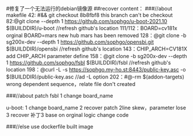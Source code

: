 #修复了一个无法运行的debian镜像源
##recover content：
###//about makefile
42: #&& git checkout 8b8fbf8 this branch can't be checkout
82:@git clone --depth 1 https://github.com/sophgo/u-boot-2021.10 $(BUILDDIR)/u-boot //refresh github's location 
111/112：BOARD=cv181x orginal BOARD=mars new hub mars has been removed
128：@git clone -b sg200x-dev --depth 1 https://github.com/sophgo/opensbi.git $(BUILDDIR)/opensbi //refresh github's location
143：CHIP_ARCH=CV181X add CHIP_ARCH parameter define
158：@git clone -b sg200x-dev --depth 1 https://github.com/sophgo/fsbl $(BUILDDIR)/fsbl //refresh github's location
198：@curl -L -s https://sophgo.my-ho.st:8443/public-key.asc -o $(BUILDDIR)/public-key.asc //ad -L option
202：#@-rm $(addon-targets) wrong dependent sequence，relate file don't created

###//about patch
fsbl
1 change board_name

u-boot:
1 change board_name
2 recover patch 2line skew，parameter lose
3 recover 补丁3 base on orginal logic change code

###//else
use dockerfile built image
